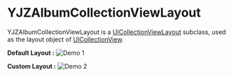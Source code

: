 YJZAlbumCollectionViewLayout
======================

YJZAlbumCollectionViewLayout is a [UICollectionViewLayout](http://developer.apple.com/library/ios/#documentation/UIKit/Reference/UICollectionViewLayout_class/Reference/Reference.html#//apple_ref/occ/cl/UICollectionViewLayout) subclass, used as the layout object of [UICollectionView](http://developer.apple.com/library/ios/#documentation/UIKit/Reference/UICollectionView_class/Reference/Reference.html). 

**Default Layout :**
![Demo 1](http://i.imgur.com/4LYZUCT.png)

**Custom Layout :**
![Demo 2](http://i.imgur.com/gOhfk1S.png)
